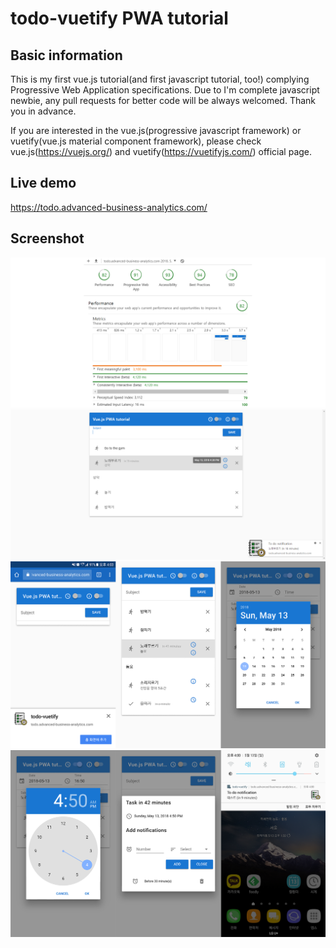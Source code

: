 # todo-vuetify PWA tutorial
## Basic information
This is my first vue.js tutorial(and first javascript tutorial, too!) complying Progressive Web Application specifications. Due to I'm complete javascript newbie, any pull requests for better code will be always welcomed. Thank you in advance.

If you are interested in the vue.js(progressive javascript framework) or vuetify(vue.js material component framework), please check vue.js(https://vuejs.org/) and vuetify(https://vuetifyjs.com/) official page.

## Live demo
https://todo.advanced-business-analytics.com/

## Screenshot
![demo-audit](https://github.com/su79eu7k/todo-vuetify/blob/master/demo/demo-audit.png?raw=true)
![demo-desktop-01](https://github.com/su79eu7k/todo-vuetify/blob/master/demo/demo-desktop-01.png?raw=true)
![demo-mobile-01](https://github.com/su79eu7k/todo-vuetify/blob/master/demo/demo-mobile-01.png?raw=true)
![demo-mobile-02](https://github.com/su79eu7k/todo-vuetify/blob/master/demo/demo-mobile-02.png?raw=true)
